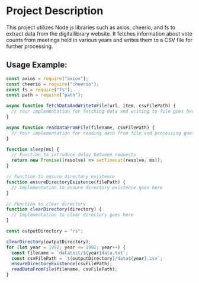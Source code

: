 # Project Description

This project utilizes Node.js libraries such as axios, cheerio, and fs to extract data from the digitallibrary website. It fetches information about vote counts from meetings held in various years and writes them to a CSV file for further processing.

## Usage Example:

```javascript
const axios = require("axios");
const cheerio = require("cheerio");
const fs = require("fs");
const path = require("path");

async function fetchDataAndWriteToFile(url, item, csvFilePath) {
  // Your implementation for fetching data and writing to file goes here
}

async function readDataFromFile(filename, csvFilePath) {
  // Your implementation for reading data from file and processing goes here
}

function sleep(ms) {
  // Function to introduce delay between requests
  return new Promise((resolve) => setTimeout(resolve, ms));
}

// Function to ensure directory existence
function ensureDirectoryExistence(filePath) {
  // Implementation to ensure directory existence goes here
}

// Function to clear directory
function clearDirectory(directory) {
  // Implementation to clear directory goes here
}

const outputDirectory = "rs";

clearDirectory(outputDirectory);
for (let year = 1992; year <= 1992; year++) {
  const filename = `datatest/${year}data.txt`;
  const csvFilePath = `${outputDirectory}/data${year}.csv`;
  ensureDirectoryExistence(csvFilePath);
  readDataFromFile(filename, csvFilePath);
}
